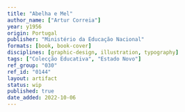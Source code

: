 ```yaml
---
title: "Abelha e Mel"
author_name: ["Artur Correia"]
year: y1956
origin: Portugal
publisher: "Ministério da Educação Nacional"
formats: [book, book-cover]
disciplines: [graphic-design, illustration, typography]
tags: ["Colecção Educativa", "Estado Novo"]
ref_group: "030"
ref_id: "0144"
layout: artifact
status: wip
published: true
date_added: 2022-10-06
---
```

